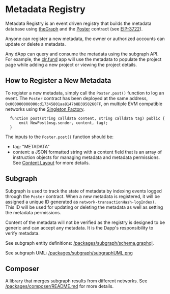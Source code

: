 # Metadata Registry
Metadata Registry is an event driven registry that builds the metadata database using [theGraph](https://thegraph.com/en/) and the [Poster](https://github.com/onPoster/contract) contract (see [EIP-3722](https://eips.ethereum.org/EIPS/eip-3722)).

Anyone can register a new metadata, the owner or authorized accounts can update or delete a metadata.

Any dApp can query and consume the metadata using the subgraph API.  For example, the [clr.fund](https://clr.fund/#/) app will use the metadata to populate the project page while adding a new project or viewing the project details.

## How to Register a New Metadata
To register a new metadata, simply call the `Poster.post()` function to log an event. The `Poster` contract has been deployed at the same address, `0x000000000000cd17345801aa8147b8D3950260FF`, on multiple EVM compatible networks using the [Singleton Factory](https://eips.ethereum.org/EIPS/eip-2470).

```
  function post(string calldata content, string calldata tag) public {
      emit NewPost(msg.sender, content, tag);
  }
```

The inputs to the `Poster.post()` function should be:
* tag: "METADATA"
* content: a JSON formatted string with a content field that is an array of instruction objects for managing metadata and metadata permissions. See [Content Layout](docs/poster-content-layout.md) for more details.

## Subgraph
Subgraph is used to track the state of metadata by indexing events logged through the `Poster` contract.  When a new metadata is registered, it will be assigned a unique ID generated as `network-transactionHash-logIndex)`. This ID will be used for updating or deleting the metadata as well as setting the metadata permissions.

Content of the metadata will not be verified as the registry is designed to be generic and can accept any metadata. It is the Dapp's responsibility to verify metadata.

See subgraph entity definitions: [/packages/subgraph/schema.graphql](./packages/subgraph/schema.graphql).

See subgraph UML: [/packages/subgraph/subgraphUML.png](/packages/subgraph/subgraphUML.png)

## Composer
A library that merges subgraph results from different networks.
See [/packages/composer/README.md](/packages/composer/README.md) for more details.





